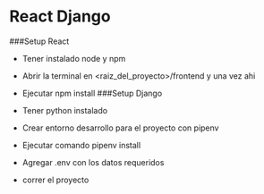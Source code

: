 # React Django

###Setup React
 * Tener instalado node y npm   
 * Abrir la terminal en <raiz_del_proyecto>/frontend y una vez ahi
 * Ejecutar npm install
 ###Setup Django

* Tener python instalado
* Crear entorno desarrollo para el proyecto con pipenv
* Ejecutar comando pipenv install
* Agregar .env con los datos requeridos
* correr el proyecto


 



    
